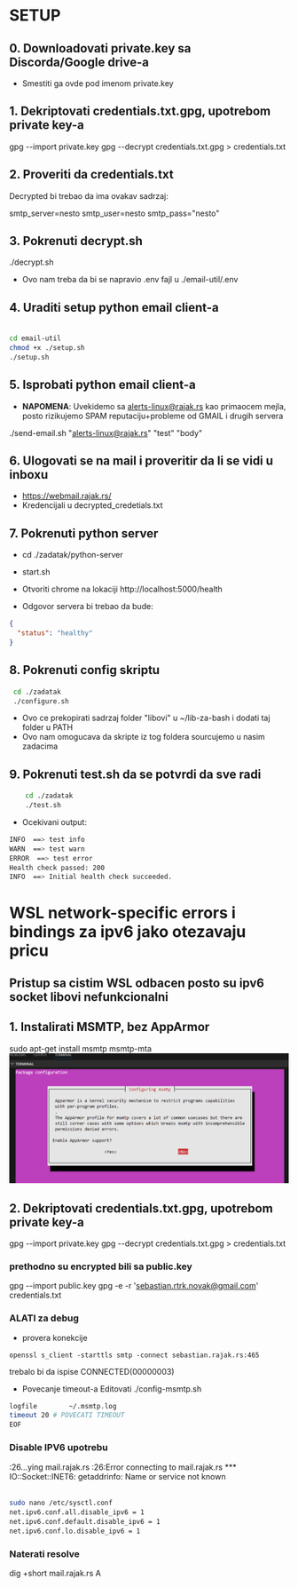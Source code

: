 # SETUP 

## 0. Downloadovati private.key sa Discorda/Google drive-a

- Smestiti ga ovde pod imenom private.key

## 1. Dekriptovati credentials.txt.gpg, upotrebom private key-a 

gpg --import private.key
gpg --decrypt credentials.txt.gpg > credentials.txt

## 2. Proveriti da credentials.txt

Decrypted bi trebao da ima ovakav sadrzaj:

smtp_server=nesto 
smtp_user=nesto
smtp_pass="nesto"

## 3. Pokrenuti decrypt.sh

./decrypt.sh

- Ovo nam treba da bi se napravio .env fajl u ./email-util/.env


## 4. Uraditi setup python email client-a

```bash

cd email-util
chmod +x ./setup.sh
./setup.sh
```

## 5. Isprobati python email client-a

- **NAPOMENA**: Uvekidemo sa alerts-linux@rajak.rs kao primaocem mejla, posto rizikujemo SPAM reputaciju+probleme od GMAIL i drugih servera

 ./send-email.sh "alerts-linux@rajak.rs" "test" "body"

## 6. Ulogovati se na mail i proveritir da li se vidi u inboxu

- https://webmail.rajak.rs/
- Kredencijali u decrypted_credetials.txt


## 7. Pokrenuti python server

- cd ./zadatak/python-server
- start.sh

- Otvoriti chrome na lokaciji http://localhost:5000/health
- Odgovor servera bi trebao da bude: 
```json
{
  "status": "healthy"
}
```

## 8. Pokrenuti config skriptu 

```bash
 cd ./zadatak
 ./configure.sh
```

- Ovo ce prekopirati sadrzaj folder "libovi" u ~/lib-za-bash i dodati taj folder u PATH
- Ovo nam omogucava da skripte iz tog foldera sourcujemo u nasim zadacima

## 9. Pokrenuti test.sh da se potvrdi da sve radi

```bash
    cd ./zadatak
    ./test.sh
```
- Ocekivani output:

```bash
INFO  ==> test info
WARN  ==> test warn
ERROR  ==> test error
Health check passed: 200
INFO  ==> Initial health check succeeded.
```


# WSL network-specific errors i bindings za ipv6 jako otezavaju pricu

## Pristup sa cistim WSL odbacen posto su ipv6 socket libovi nefunkcionalni


## 1. Instalirati MSMTP, bez AppArmor


sudo apt-get install msmtp msmtp-mta
![app-armor-no.png](app-armor-no.png)


## 2. Dekriptovati credentials.txt.gpg, upotrebom private key-a 

gpg --import private.key
gpg --decrypt credentials.txt.gpg > credentials.txt



### prethodno su encrypted bili sa public.key

gpg --import public.key
gpg -e -r 'sebastian.rtrk.novak@gmail.com' credentials.txt


### ALATI za debug

- provera konekcije
```
openssl s_client -starttls smtp -connect sebastian.rajak.rs:465
```
trebalo bi da ispise CONNECTED(00000003)

- Povecanje timeout-a
Editovati ./config-msmtp.sh
```bash
logfile        ~/.msmtp.log
timeout 20 # POVECATI TIMEOUT
EOF
```



### Disable IPV6 upotrebu


:26...ying mail.rajak.rs
:26:Error connecting to mail.rajak.rs
***     IO::Socket::INET6: getaddrinfo: Name or service not known

```bash

sudo nano /etc/sysctl.conf
net.ipv6.conf.all.disable_ipv6 = 1
net.ipv6.conf.default.disable_ipv6 = 1
net.ipv6.conf.lo.disable_ipv6 = 1
```

### Naterati resolve

dig +short mail.rajak.rs A


